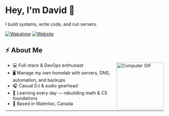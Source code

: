 # Hey, I'm David 👋  
I build systems, write code, and run servers.

[![Wakatime](https://wakatime.com/badge/user/5aa0e2e8-bb0c-4e5f-bfa1-21a31a92c8e6.svg)](https://wakatime.com/@5aa0e2e8-bb0c-4e5f-bfa1-21a31a92c8e6)
[![Website](https://img.shields.io/badge/Website-kaytwenty.com-green)](https://kaytwenty.com)

## ⚡ About Me
<img align="right" alt="Computer GIF" width="150" src="resources/computer.gif" />

- 💻 Full-stack & DevOps enthusiast  
- 🖥️ Manage my own homelab with servers, DNS, automation, and backups  
- 🎧 Casual DJ & audio gearhead  
- 🧠 Learning every day — rebuilding math & CS foundations  
- 📍 Based in Waterloo, Canada

---
